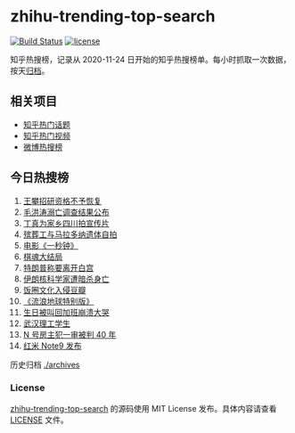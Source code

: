 # zhihu-trending-top-search

[![Build Status](https://github.com/justjavac/zhihu-trending-top-search/workflows/ci/badge.svg?branch=main)](https://github.com/justjavac/zhihu-trending-top-search/actions)
[![license](https://img.shields.io/github/license/justjavac/zhihu-trending-top-search)](https://github.com/justjavac/zhihu-trending-top-search/blob/main/LICENSE)

知乎热搜榜，记录从 2020-11-24 日开始的知乎热搜榜单。每小时抓取一次数据，按天[归档](./archives)。

## 相关项目

- [知乎热门话题](https://github.com/justjavac/zhihu-trending-hot-questions)
- [知乎热门视频](https://github.com/justjavac/zhihu-trending-hot-video)
- [微博热搜榜](https://github.com/justjavac/weibo-trending-hot-search)

## 今日热搜榜

<!-- BEGIN -->
<!-- 最后更新时间 Sat Nov 28 2020 13:03:51 GMT+0800 (CST) -->
1. [王攀招研资格不予恢复](https://www.zhihu.com/search?q=王攀)
1. [毛洪涛溺亡调查结果公布](https://www.zhihu.com/search?q=毛洪涛)
1. [丁真为家乡四川拍宣传片](https://www.zhihu.com/search?q=丁真)
1. [殡葬工与马拉多纳遗体自拍](https://www.zhihu.com/search?q=马拉多纳)
1. [电影《一秒钟》](https://www.zhihu.com/search?q=一秒钟)
1. [棋魂大结局](https://www.zhihu.com/search?q=棋魂)
1. [特朗普称要离开白宫](https://www.zhihu.com/search?q=特朗普)
1. [伊朗核科学家遭暗杀身亡](https://www.zhihu.com/search?q=伊朗核科学家)
1. [饭圈文化入侵豆瓣](https://www.zhihu.com/search?q=豆瓣养号)
1. [《流浪地球特别版》](https://www.zhihu.com/search?q=流浪地球)
1. [生日被叫回加班崩溃大哭](https://www.zhihu.com/search?q=生日加班)
1. [武汉理工学生](https://www.zhihu.com/search?q=王攀)
1. [N 号房主犯一审被判 40 年](https://www.zhihu.com/search?q=n号房)
1. [红米 Note9 发布](https://www.zhihu.com/search?q=note9)
<!-- END -->

历史归档 [./archives](./archives)

### License

[zhihu-trending-top-search](https://github.com/justjavac/zhihu-trending-top-search) 的源码使用 MIT License 发布。具体内容请查看 [LICENSE](./LICENSE) 文件。
